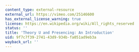 ```yaml
---
content_type: external-resource
external_url: https://vimeo.com/25146600
has_external_license_warning: true
license: https://en.wikipedia.org/wiki/All_rights_reserved
status: ''
title: 'Theory U and Presencing: An Introduction'
uid: 9f7c7f39-2741-43d9-934b-fa051ad9eb3a
wayback_url: ''
---
```

